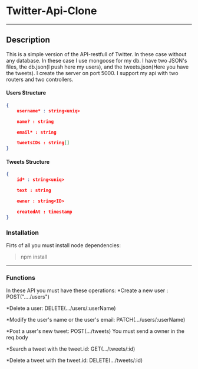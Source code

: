 # Twitter-Api-Clone

------------

## Description
This is a simple version of the API-restfull of Twitter. In these case without any database. In these case I use mongoose for my db. I have two JSON's files, the db.json(I push here my users), and the tweets.json(Here you have the tweets). I create the server on port 5000. I support my api with two routers and two controllers.

#### Users Structure
```json
{
	username* : string<uniq>

	name? : string

	email* : string

	tweetsIDs : string[]
}
```

#### Tweets Structure
```json
{
	id* : string<uniq>

	text : string

	owner : string<ID>

	createdAt : timestamp
}
```
### Installation
Firts of all you must install node dependencies:
> npm install

------------

### Functions
In these API you must have these operations:
*Create a new user : POST("..../users")

*Delete a user: DELETE(.../users/:userName)

*Modify the user's name or the user's email: PATCH(.../users/:userName)

*Post a user's new tweet: POST(.../tweets) You must send a owner in the req.body

*Search a tweet with the tweet.id: GET(.../tweets/:id)

*Delete a tweet with the tweet.id: DELETE(.../tweets/:id)
